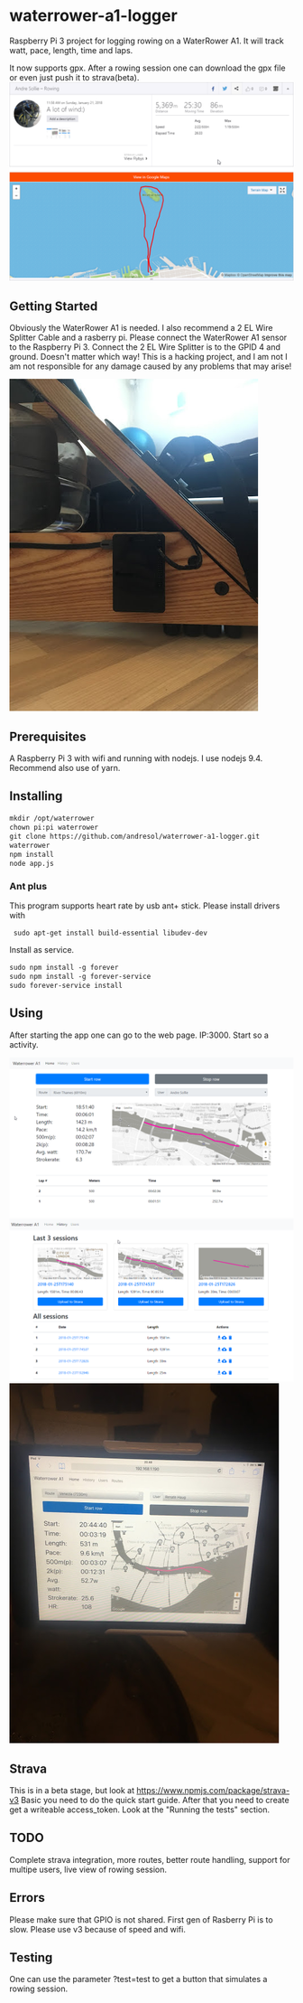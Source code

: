 # waterrower-a1-logger

Raspberry Pi 3 project for logging rowing on a WaterRower A1. It will track watt,
pace, length, time and laps. 

It now supports gpx. After a rowing session one can download the gpx file or even
just push it to strava(beta).
![strava](strava.png "strava")

## Getting Started
Obviously the WaterRower A1 is needed. I also recommend a 2 EL Wire Splitter Cable and a rasberry pi. Please 
connect the WaterRower A1 sensor to the Raspberry Pi 3. Connect the 2 EL Wire Splitter is
to the GPID 4 and ground. Doesn't matter which way! This is a hacking project, and I am not I 
am not responsible for any damage caused by any problems that may arise! 

![setup](setup.JPG "Setup")

## Prerequisites
A Raspberry Pi 3 with wifi and running with nodejs. I use nodejs 9.4. Recommend also use of
yarn. 

## Installing
```
mkdir /opt/waterrower
chown pi:pi waterrower
git clone https://github.com/andresol/waterrower-a1-logger.git waterrower
npm install
node app.js
``` 

### Ant plus
This program supports heart rate by usb ant+ stick. Please install drivers with
```
 sudo apt-get install build-essential libudev-dev
```



Install as service. 
```
sudo npm install -g forever
sudo npm install -g forever-service
sudo forever-service install  
```


## Using
After starting the app one can go to the web page. IP:3000. 
Start so a activity. 

![web-gui](web-gui.png "Main Gui")
![web-gui-history](web-gui-history.png "gui")
![web-gui-ipad](Ipad.JPG "ipad")

## Strava
This is in a beta stage, but look at https://www.npmjs.com/package/strava-v3
Basic you need to do the quick start guide. After that you need to
create get a writeable access_token. Look at the "Running the tests" section.

## TODO
Complete strava integration, more routes, better route handling, 
support for multipe users, live view of rowing session. 

## Errors
Please make sure that GPIO is not shared.
First gen of Rasberry Pi is to slow. Please use v3 because of speed and wifi.

## Testing
One can use the parameter ?test=test to get a button that simulates a rowing session.